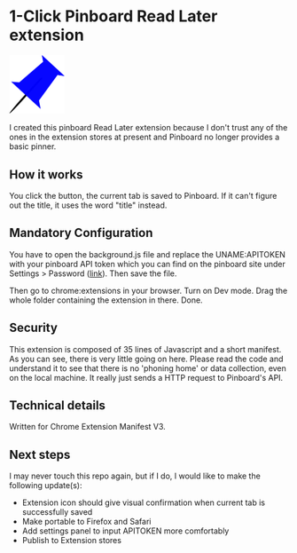 # 1-Click Pinboard Read Later extension

<img src="/bitmap.png" width="100" height="auto">

I created this pinboard Read Later extension because I don't trust any of the ones in the extension stores at present and Pinboard no longer provides a basic pinner.

## How it works
You click the button, the current tab is saved to Pinboard. If it can't figure out the title, it uses the word "title" instead. 

## Mandatory Configuration
You have to open the background.js file and replace the UNAME:APITOKEN with your pinboard API token which you can find on the pinboard site under Settings > Password ([link](https://pinboard.in/settings/password)). Then save the file.

Then go to chrome:extensions in your browser. Turn on Dev mode. Drag the whole folder containing the extension in there. Done.  

## Security
This extension is composed of 35 lines of Javascript and a short manifest. As you can see, there is very little going on here. Please read the code and understand it to see that there is no 'phoning home' or data collection, even on the local machine. It really just sends a HTTP request to Pinboard's API. 

## Technical details
Written for Chrome Extension Manifest V3. 

## Next steps
I may never touch this repo again, but if I do, I would like to make the following update(s):
- Extension icon should give visual confirmation when current tab is successfully saved
- Make portable to Firefox and Safari
- Add settings panel to input APITOKEN more comfortably
- Publish to Extension stores